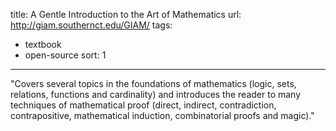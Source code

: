 title: A Gentle Introduction to the Art of Mathematics
url: http://giam.southernct.edu/GIAM/
tags:
  - textbook
  - open-source
sort: 1
---
"Covers several topics in the foundations of mathematics (logic, sets, relations, functions and cardinality) and introduces the reader to many techniques of mathematical proof (direct, indirect, contradiction, contrapositive, mathematical induction, combinatorial proofs and magic)."
